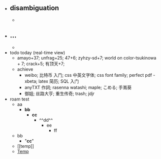 - disambiguation
    - 
    - 
- ...
    - 
    - 
- todo today (real-time view)
    - amayo+37; unfrag+25; 47+6; zyhzy-sd+7; world on color-tsukinowa + 7; crack+5; 有顶天+7; 
    - achieve
        - weibo; 比特币 入门; css 中英文字体; css font family; perfect pdf - xbeta; latex 简历; SQL 入门
        - anyTXT 作詞; rasenna watashi; maple; こめる; 手嶌葵
        - 御姐; 丝路大亨; 重生传奇; trash; jdjr
- roam test
    - aa
        - **bb**
            - __cc__
                - ^^dd^^
                    - ee
                        - ff
    - bb
        - "__cc__"
    - [[temp]]
    - [Temp]([[temp]])
